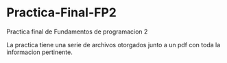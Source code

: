 # Practica-Final-FP2
Practica final de Fundamentos de programacion 2

La practica tiene una serie de archivos otorgados junto a un pdf con toda la informacion pertinente.
